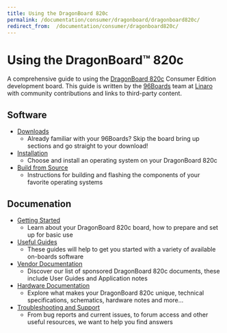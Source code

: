 ```yaml
---
title: Using the DragonBoard 820c
permalink: /documentation/consumer/dragonboard/dragonboard820c/
redirect_from:  /documentation/consumer/dragonboard820c/
---
```


# Using the DragonBoard™ 820c

A comprehensive guide to using the [DragonBoard 820c](https://www.96boards.org/product/dragonboard820c/) Consumer Edition development board. This guide is written by the [96Boards](https://www.96boards.org) team at [Linaro](http://www.linaro.org) with community contributions and links to third-party content.

## Software

- [Downloads](downloads/)
   - Already familiar with your 96Boards? Skip the board bring up sections and go straight to your download!
- [Installation](installation/)
   - Choose and install an operating system on your DragonBoard 820c
- [Build from Source](build/)
   - Instructions for building and flashing the components of your favorite operating systems

## Documenation

- [Getting Started](getting-started/)
   - Learn about your DragonBoard 820c board, how to prepare and set up for basic use
- [Useful Guides](guides/)
   - These guides will help to get you started with a variety of available on-boards software
- [Vendor Documentation](vendor-docs/)
   - Discover our list of sponsored DragonBoard 820c documents, these include User Guides and Application notes
- [Hardware Documentation](hardware-docs/)
   - Explore what makes your DragonBoard 820c unique, technical specifications, schematics, hardware notes and more...
- [Troubleshooting and Support](support/)
   - From bug reports and current issues, to forum access and other useful resources, we want to help you find answers
